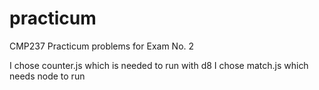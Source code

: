 # practicum
CMP237 Practicum problems for Exam No. 2

I chose counter.js which is needed to run with d8
I chose match.js which needs node to run
